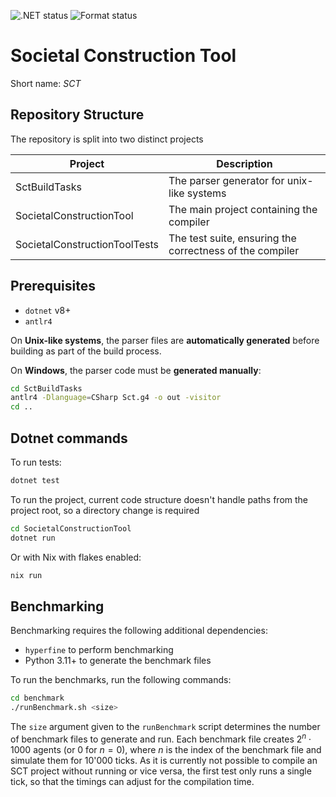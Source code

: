 ![.NET status](https://github.com/DATP4G6/sct/actions/workflows/dotnet.yml/badge.svg)
![Format status](https://github.com/DATP4G6/sct/actions/workflows/dotnet-format.yml/badge.svg)

# Societal Construction Tool

Short name: _SCT_

## Repository Structure

The repository is split into two distinct projects

| Project                       | Description                                              |
| ----------------------------- | -------------------------------------------------------- |
| SctBuildTasks                 | The parser generator for unix-like systems               |
| SocietalConstructionTool      | The main project containing the compiler                 |
| SocietalConstructionToolTests | The test suite, ensuring the correctness of the compiler |

## Prerequisites

- `dotnet` v8+
- `antlr4`

On **Unix-like systems**, the parser files are **automatically generated** before building as part of the build process.

On **Windows**, the parser code must be **generated manually**:

```sh
cd SctBuildTasks
antlr4 -Dlanguage=CSharp Sct.g4 -o out -visitor
cd ..
```

## Dotnet commands

To run tests:

```sh
dotnet test
```

To run the project, current code structure doesn't handle paths from the project root, so a directory change is required

```sh
cd SocietalConstructionTool
dotnet run
```

Or with Nix with flakes enabled:
```sh
nix run
```

## Benchmarking
Benchmarking requires the following additional dependencies:
- `hyperfine` to perform benchmarking
- Python 3.11+ to generate the benchmark files

To run the benchmarks, run the following commands:
```sh
cd benchmark
./runBenchmark.sh <size>
```

The `size` argument given to the `runBenchmark` script determines the number of benchmark files to generate and run.
Each benchmark file creates $2^n\cdot 1000$ agents (or 0 for $n=0$), where $n$ is the index of the benchmark file and simulate them for 10'000 ticks.
As it is currently not possible to compile an SCT project without running or vice versa, the first test only runs a single tick, so that the timings can adjust for the compilation time.

